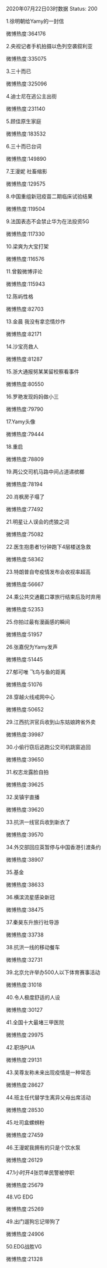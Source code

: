 2020年07月22日03时数据
Status: 200

1.徐明朝给Yamy的一封信

微博热度:364176

2.央视记者手机拍摄以色列空袭叙利亚

微博热度:335075

3.三十而已

微博热度:325096

4.迪士尼在逃公主出街

微博热度:231140

5.顾佳原生家庭

微博热度:183532

6.三十而已台词

微博热度:149890

7.王漫妮 社畜缩影

微博热度:129575

8.中国重组新冠疫苗二期临床试验结果

微博热度:119504

9.法国表态不会禁止华为在法投资5G

微博热度:117330

10.梁爽为大宝打架

微博热度:116576

11.曾毅微博评论

微博热度:115943

12.陈屿性格

微博热度:82703

13.金晨 我没有拿恋情炒作

微博热度:82171

14.沙宝亮救人

微博热度:81287

15.浙大通报努某某留校察看事件

微博热度:80550

16.罗艳发现妈妈做小三

微博热度:79790

17.Yamy头像

微博热度:79444

18.重启

微博热度:78809

19.两公交司机马路中间占道递槟榔

微博热度:78194

20.肖枫房子塌了

微博热度:77492

21.明星让人误会的虎狼之词

微博热度:75082

22.医生抱患者1分钟跑下4层楼送急救

微博热度:58362

23.特朗普自夸疫情发布会收视率超高

微博热度:56667

24.乘公共交通戴口罩旅行结束后及时弃用

微博热度:52353

25.你拍过最有漫画感的瞬间

微博热度:51957

26.张嘉倪为Yamy发声

微博热度:51445

27.郁可唯 飞鸟与鱼的距离

微博热度:51076

28.穿越火线戒网中心

微博热度:50652

29.江西抗洪官兵收到山东姑娘跨省外卖

微博热度:39987

30.小偷行窃后逃跑公交司机跳窗追回

微博热度:39650

31.权志龙露脸自拍

微博热度:39625

32.吴镇宇直播

微博热度:39620

33.抗洪一线官兵收到新衣了

微博热度:39570

34.外交部回应英暂停与中国香港引渡条约

微博热度:38907

35.基金

微博热度:38633

36.横滨流星感染新冠

微博热度:38475

37.秦昊东升旅行社导游

微博热度:33738

38.抗洪一线的移动餐车

微博热度:32731

39.北京允许举办500人以下体育赛事活动

微博热度:31018

40.令人极度舒适的人设

微博热度:30127

41.全国十大最堵三甲医院

微博热度:29975

42.职场PUA

微博热度:29131

43.吴尊友称未来出现疫情是一种常态

微博热度:28627

44.班主任代替学生离异父母出席活动

微博热度:28530

45.吐司盒螺蛳粉

微博热度:27459

46.王漫妮我拥有的只是个饮水泵

微博热度:26129

47.1小时开4张罚单民警被停职

微博热度:25679

48.VG EDG

微博热度:25269

49.出门遛狗忘记带狗了

微博热度:24906

50.EDG战胜VG

微博热度:21328

